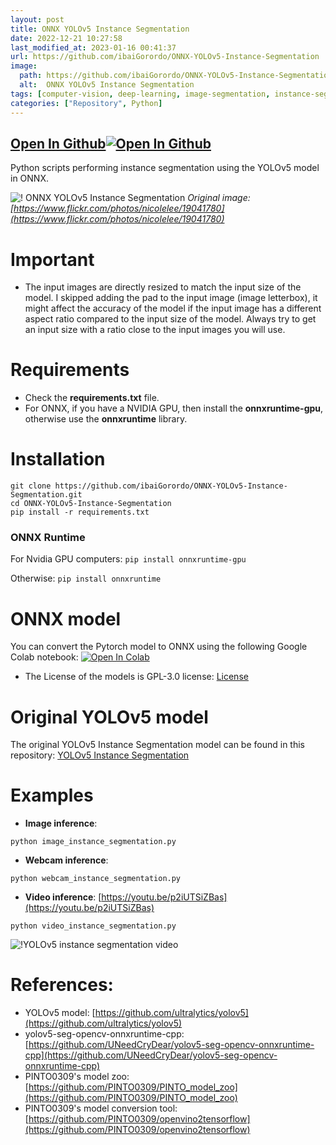 ```yaml
---
layout: post
title: ONNX YOLOv5 Instance Segmentation
date: 2022-12-21 10:27:58 
last_modified_at: 2023-01-16 00:41:37 
url: https://github.com/ibaiGorordo/ONNX-YOLOv5-Instance-Segmentation
image:
  path: https://github.com/ibaiGorordo/ONNX-YOLOv5-Instance-Segmentation/raw/main/doc/img/detected_objects.jpg
  alt:  ONNX YOLOv5 Instance Segmentation
tags: [computer-vision, deep-learning, image-segmentation, instance-segmentation, onnx, onnxruntime, opencv, python, segmentation, yolov5]
categories: ["Repository", Python]
---
```


## [Open In Github](https://github.com/ibaiGorordo/ONNX-YOLOv5-Instance-Segmentation)[![Open In Github](https://icons-for-free.com/download-icon-part+1+github-1320568339880199515_0.svg)](https://github.com/ibaiGorordo/ONNX-YOLOv5-Instance-Segmentation)

 Python scripts performing instance segmentation using the YOLOv5 model in ONNX.

![! ONNX YOLOv5 Instance Segmentation](https://github.com/ibaiGorordo/ONNX-YOLOv5-Instance-Segmentation/raw/main/doc/img/detected_objects.jpg)
*Original image: [https://www.flickr.com/photos/nicolelee/19041780](https://www.flickr.com/photos/nicolelee/19041780)*

# Important
- The input images are directly resized to match the input size of the model. I skipped adding the pad to the input image (image letterbox), it might affect the accuracy of the model if the input image has a different aspect ratio compared to the input size of the model. Always try to get an input size with a ratio close to the input images you will use.

# Requirements

 * Check the **requirements.txt** file.
 * For ONNX, if you have a NVIDIA GPU, then install the **onnxruntime-gpu**, otherwise use the **onnxruntime** library.

# Installation
```
git clone https://github.com/ibaiGorordo/ONNX-YOLOv5-Instance-Segmentation.git
cd ONNX-YOLOv5-Instance-Segmentation
pip install -r requirements.txt
```
### ONNX Runtime
For Nvidia GPU computers:
`pip install onnxruntime-gpu`

Otherwise:
`pip install onnxruntime`

# ONNX model
You can convert the Pytorch model to ONNX using the following Google Colab notebook:  [![Open In Colab](https://colab.research.google.com/assets/colab-badge.svg)](https://colab.research.google.com/drive/1-WRAk_KbdG511xxg-rjYBNYo3FrH2-u_?usp=sharing)
- The License of the models is GPL-3.0 license: [License](https://github.com/ultralytics/yolov5/blob/master/LICENSE)

# Original YOLOv5 model
The original YOLOv5 Instance Segmentation model can be found in this repository: [YOLOv5 Instance Segmentation](https://github.com/ultralytics/yolov5)

# Examples

 * **Image inference**:
 ```
 python image_instance_segmentation.py
 ```

 * **Webcam inference**:
 ```
 python webcam_instance_segmentation.py
 ```

 * **Video inference**: [https://youtu.be/p2iUTSiZBas](https://youtu.be/p2iUTSiZBas)
 ```
 python video_instance_segmentation.py
 ```
 ![!YOLOv5 instance segmentation video](https://github.com/ibaiGorordo/ONNX-YOLOv5-Instance-Segmentation/raw/main/doc/img/video_yolo_segmentation.gif)

# References:
* YOLOv5 model: [https://github.com/ultralytics/yolov5](https://github.com/ultralytics/yolov5)
* yolov5-seg-opencv-onnxruntime-cpp: [https://github.com/UNeedCryDear/yolov5-seg-opencv-onnxruntime-cpp](https://github.com/UNeedCryDear/yolov5-seg-opencv-onnxruntime-cpp)
* PINTO0309's model zoo: [https://github.com/PINTO0309/PINTO_model_zoo](https://github.com/PINTO0309/PINTO_model_zoo)
* PINTO0309's model conversion tool: [https://github.com/PINTO0309/openvino2tensorflow](https://github.com/PINTO0309/openvino2tensorflow)
